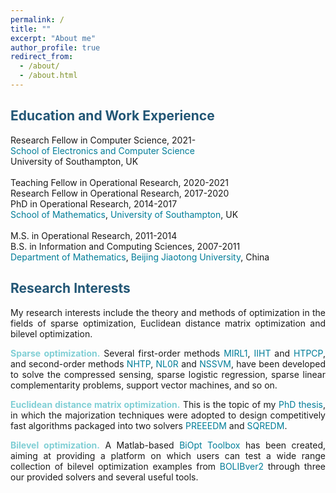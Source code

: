```yaml
---
permalink: /
title: ""
excerpt: "About me"
author_profile: true
redirect_from: 
  - /about/
  - /about.html
---
```


<span style="color:#225675">Education and Work Experience</span>
---
Research Fellow in Computer Science, 2021- <br>
<a style="text-decoration:none; color:#007D98" href='https://www.ecs.soton.ac.uk/'>School of Electronics and Computer Science</a><br>
University of Southampton, UK  <br>
<br>
Teaching Fellow in Operational Research, 2020-2021 <br>
Research Fellow in Operational Research, 2017-2020<br>
PhD in  Operational Research, 2014-2017 <br>
<a style="text-decoration:none; color:#007D98" href='https://www.southampton.ac.uk/maths'>School of Mathematics</a>, <a style="text-decoration:none; color:#007D98" href='https://www.southampton.ac.uk/'>University of Southampton</a>, UK <br>
<br>
M.S. in Operational Research, 2011-2014 <br>
B.S. in Information and Computing Sciences, 2007-2011 <br>
<a style="text-decoration:none; color:#007D98" href='http://en.sci.njtu.edu.cn/Department/DepartmentofMathematics/index.htm'>Department of Mathematics</a>, <a style="text-decoration:none; color:#007D98" href='http://en.njtu.edu.cn/'>Beijing Jiaotong University</a>, China 

<span style="color:#225675">Research Interests</span>
---

<p><div style="text-align:justify;"> 
My research interests include the theory and methods of optimization in the fields of sparse optimization,  Euclidean distance matrix optimization and bilevel
  optimization. </div></p> 
  
<p><div style="text-align:justify"> 
  <span style="color:#80CFD5"> <b> Sparse  optimization.</b> </span>  Several first-order methods <a style="text-decoration:none; color:#007D98" href="https://github.com/ShenglongZhou/MIRL1">MIRL1</a>, <a style="text-decoration:none; color:#007D98" href="https://github.com/ShenglongZhou/IIHT">IIHT</a> and <a style="text-decoration:none; color:#007D98" href="https://github.com/ShenglongZhou/HTPCP">HTPCP</a>, and second-order methods  <a style="text-decoration:none; color:#007D98" href="https://github.com/ShenglongZhou/NHTPver2">NHTP</a>, <a style="text-decoration:none; color:#007D98" href="https://github.com/ShenglongZhou/NHTPver2">NL0R</a> and <a style="text-decoration:none; color:#007D98" href="https://github.com/ShenglongZhou/NHTPver2">NSSVM</a>, have been developed to solve the compressed sensing, sparse logistic regression, sparse linear complementarity problems, support vector machines, and so on.  
</div></p>

<p><div style="text-align:justify">
  <span style="color:#80CFD5"><b>Euclidean distance matrix optimization.</b></span> This is the topic of my <a style="text-decoration:none; color:#007D98" href="https://eprints.soton.ac.uk/429739/">PhD thesis</a>, in which the majorization techniques were adopted to design competitively fast algorithms packaged into two solvers <a style="text-decoration:none; color:#007D98" href="https://github.com/ShenglongZhou/PREEEDM">PREEEDM</a> and <a style="text-decoration:none; color:#007D98" href="https://github.com/ShenglongZhou/SQREDM">SQREDM</a>. 
</div></p>

 <p><div style="text-align:justify">
  <span style="color:#80CFD5"><b>Bilevel optimization.</b></span>   A Matlab-based <a style="text-decoration:none;  color:#007D98" href="https://biopt.github.io/">BiOpt Toolbox</a> has been created, aiming at providing a platform on which users can test a wide range collection of bilevel optimization examples from <a style="text-decoration:none;  color:#007D98" href="https://biopt.github.io/">BOLIBver2</a> through three our provided solvers and several useful tools. 
</div></p>
